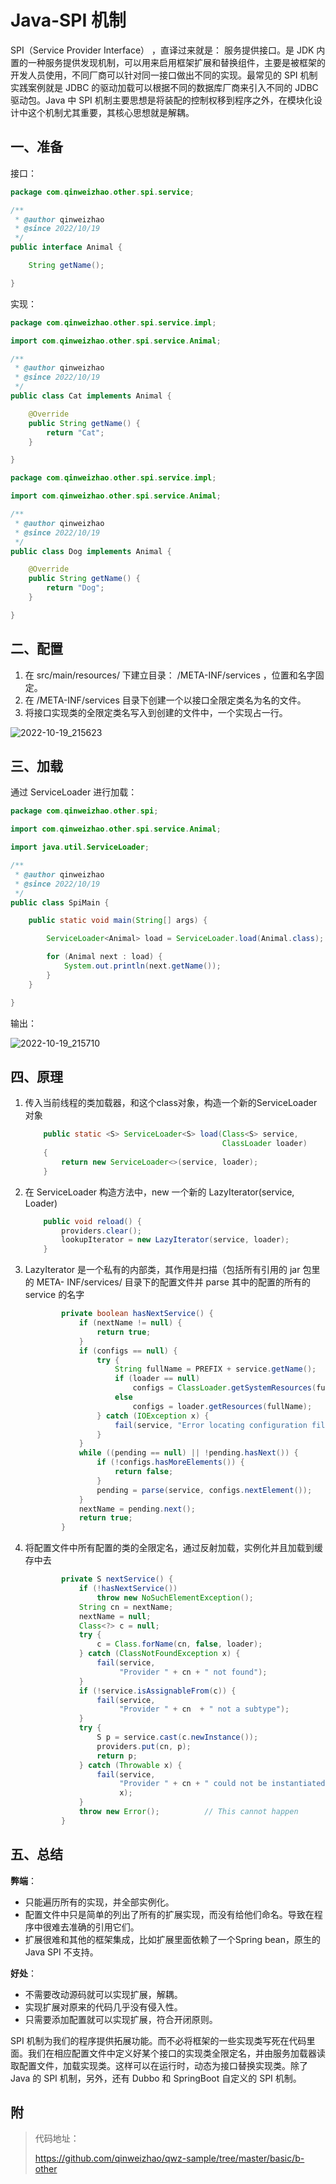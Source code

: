 # Java-SPI 机制

SPI（Service Provider Interface） ，直译过来就是： 服务提供接口。是 JDK 内置的一种服务提供发现机制，可以用来启用框架扩展和替换组件，主要是被框架的开发人员使用，不同厂商可以针对同一接口做出不同的实现。最常见的 SPI 机制实践案例就是 JDBC 的驱动加载可以根据不同的数据库厂商来引入不同的 JDBC 驱动包。Java 中 SPI 机制主要思想是将装配的控制权移到程序之外，在模块化设计中这个机制尤其重要，其核心思想就是解耦。

## 一、准备

接口：

```java
package com.qinweizhao.other.spi.service;

/**
 * @author qinweizhao
 * @since 2022/10/19
 */
public interface Animal {

    String getName();

}
```

实现：

```java
package com.qinweizhao.other.spi.service.impl;

import com.qinweizhao.other.spi.service.Animal;

/**
 * @author qinweizhao
 * @since 2022/10/19
 */
public class Cat implements Animal {

    @Override
    public String getName() {
        return "Cat";
    }

}
```

```java
package com.qinweizhao.other.spi.service.impl;

import com.qinweizhao.other.spi.service.Animal;

/**
 * @author qinweizhao
 * @since 2022/10/19
 */
public class Dog implements Animal {

    @Override
    public String getName() {
        return "Dog";
    }

}
```

## 二、配置

1. 在 src/main/resources/ 下建立目录： /META-INF/services ，位置和名字固定。
2. 在 /META-INF/services 目录下创建一个以接口全限定类名为名的文件。
3. 将接口实现类的全限定类名写入到创建的文件中，一个实现占一行。

![2022-10-19_215623](https://img.qinweizhao.com/2022/10/2022-10-19_215623.png)

## 三、加载

通过 ServiceLoader 进行加载：

```java
package com.qinweizhao.other.spi;

import com.qinweizhao.other.spi.service.Animal;

import java.util.ServiceLoader;

/**
 * @author qinweizhao
 * @since 2022/10/19
 */
public class SpiMain {

    public static void main(String[] args) {

        ServiceLoader<Animal> load = ServiceLoader.load(Animal.class);

        for (Animal next : load) {
            System.out.println(next.getName());
        }
    }

}
```

输出：

![2022-10-19_215710](https://img.qinweizhao.com/2022/10/2022-10-19_215710.png)

## 四、原理

1. 传入当前线程的类加载器，和这个class对象，构造一个新的ServiceLoader对象

   ```java
       public static <S> ServiceLoader<S> load(Class<S> service,
                                               ClassLoader loader)
       {
           return new ServiceLoader<>(service, loader);
       }
   ```

2. 在 ServiceLoader 构造方法中，new 一个新的 LazyIterator(service, Loader)

   ```java
       public void reload() {
           providers.clear();
           lookupIterator = new LazyIterator(service, loader);
       }
   ```

3. LazyIterator 是一个私有的内部类，其作用是扫描（包括所有引用的 jar 包里的 META- INF/services/ 目录下的配置文件并 parse 其中的配置的所有的 service 的名字

   ```java
           private boolean hasNextService() {
               if (nextName != null) {
                   return true;
               }
               if (configs == null) {
                   try {
                       String fullName = PREFIX + service.getName();
                       if (loader == null)
                           configs = ClassLoader.getSystemResources(fullName);
                       else
                           configs = loader.getResources(fullName);
                   } catch (IOException x) {
                       fail(service, "Error locating configuration files", x);
                   }
               }
               while ((pending == null) || !pending.hasNext()) {
                   if (!configs.hasMoreElements()) {
                       return false;
                   }
                   pending = parse(service, configs.nextElement());
               }
               nextName = pending.next();
               return true;
           }
   ```

4. 将配置文件中所有配置的类的全限定名，通过反射加载，实例化并且加载到缓存中去

   ```java
           private S nextService() {
               if (!hasNextService())
                   throw new NoSuchElementException();
               String cn = nextName;
               nextName = null;
               Class<?> c = null;
               try {
                   c = Class.forName(cn, false, loader);
               } catch (ClassNotFoundException x) {
                   fail(service,
                        "Provider " + cn + " not found");
               }
               if (!service.isAssignableFrom(c)) {
                   fail(service,
                        "Provider " + cn  + " not a subtype");
               }
               try {
                   S p = service.cast(c.newInstance());
                   providers.put(cn, p);
                   return p;
               } catch (Throwable x) {
                   fail(service,
                        "Provider " + cn + " could not be instantiated",
                        x);
               }
               throw new Error();          // This cannot happen
           }
   ```

## 五、总结

**弊端**：

- 只能遍历所有的实现，并全部实例化。
- 配置文件中只是简单的列出了所有的扩展实现，而没有给他们命名。导致在程序中很难去准确的引用它们。
- 扩展很难和其他的框架集成，比如扩展里面依赖了一个Spring bean，原生的 Java SPI 不支持。

**好处**：

- 不需要改动源码就可以实现扩展，解耦。
- 实现扩展对原来的代码几乎没有侵入性。
- 只需要添加配置就可以实现扩展，符合开闭原则。

SPI 机制为我们的程序提供拓展功能。而不必将框架的一些实现类写死在代码里面。我们在相应配置文件中定义好某个接口的实现类全限定名，并由服务加载器读取配置文件，加载实现类。这样可以在运行时，动态为接口替换实现类。除了 Java 的 SPI 机制，另外，还有 Dubbo 和 SpringBoot 自定义的 SPI 机制。

## 附

>代码地址：
>
>https://github.com/qinweizhao/qwz-sample/tree/master/basic/b-other










